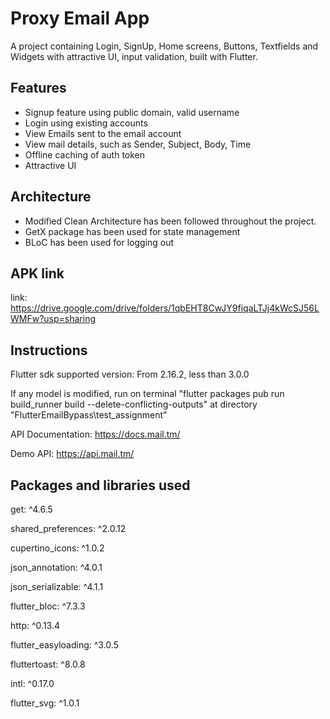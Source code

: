 # Proxy Email App

A project containing Login, SignUp, Home screens, Buttons, Textfields and Widgets with attractive UI, input validation, built with Flutter.

## Features

- Signup feature using public domain, valid username
- Login using existing accounts
- View Emails sent to the email account
- View mail details, such as Sender, Subject, Body, Time
- Offline caching of auth token
- Attractive UI

## Architecture

- Modified Clean Architecture has been followed throughout the project.
- GetX package has been used for state management
- BLoC has been used for logging out

## APK link

link: https://drive.google.com/drive/folders/1qbEHT8CwJY9fiqaLTJj4kWcSJ56LWMFw?usp=sharing


## Instructions

Flutter sdk supported version: From 2.16.2, less than 3.0.0

If any model is modified, run on terminal "flutter packages pub run build_runner build --delete-conflicting-outputs" at directory "FlutterEmailBypass\test_assignment\"

API Documentation: https://docs.mail.tm/

Demo API: https://api.mail.tm/

## Packages and libraries used

  get: ^4.6.5

  shared_preferences: ^2.0.12
  
  cupertino_icons: ^1.0.2
  
  json_annotation: ^4.0.1
  
  json_serializable: ^4.1.1

  flutter_bloc: ^7.3.3
  
  http: ^0.13.4
  
  flutter_easyloading: ^3.0.5
  
  fluttertoast: ^8.0.8
  
  intl: ^0.17.0
  
  flutter_svg: ^1.0.1

